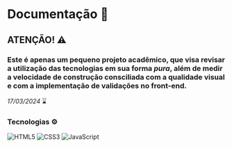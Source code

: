 

# **Documentação** :page_with_curl:

## **ATENÇÃO!** :warning:

### Este é apenas um pequeno projeto acadêmico, que visa revisar a utilização das tecnologias em sua forma _pura_, além de medir a velocidade de construção consciliada com a qualidade visual e com a implementação de validações no front-end.

_17/03/2024_ :hourglass:

### Tecnologias :gear:

![HTML5](https://img.shields.io/badge/HTML5%20-%23E34F26.svg?style=for-the-badge&logo=html5&logoColor=white)
![CSS3](https://img.shields.io/badge/CSS3-1572B6?style=for-the-badge&logo=css3&logoColor=white)
![JavaScript](https://img.shields.io/badge/JavaScript-323330?style=for-the-badge&logo=javascript&logoColor=F7DF1E)